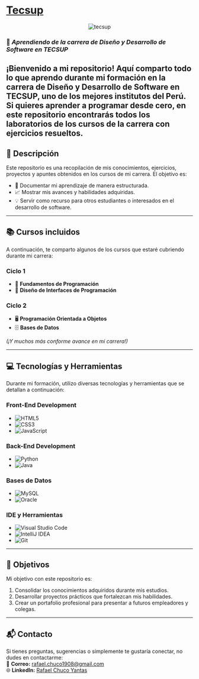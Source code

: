 # [**Tecsup**](https://www.tecsup.edu.pe/)
<p align="center">
  <img src="https://encrypted-tbn0.gstatic.com/images?q=tbn:ANd9GcQVbWdYpwtunm_b5jGFm_GVQ1ZUr-XLPgPWkA&s" alt="tecsup" />
</p>

### 🚀 *Aprendiendo de la carrera de Diseño y Desarrollo de Software en TECSUP*  
¡Bienvenido a mi repositorio! Aquí comparto todo lo que aprendo durante mi formación en la carrera de Diseño y Desarrollo de Software en **TECSUP**, uno de los mejores institutos del Perú.
Si quieres aprender a programar desde cero, en este repositorio encontrarás todos los laboratorios de los cursos de la carrera con ejercicios resueltos.
---

## **📖 Descripción**
Este repositorio es una recopilación de mis conocimientos, ejercicios, proyectos y apuntes obtenidos en los cursos de mi carrera. El objetivo es:
- 📑 Documentar mi aprendizaje de manera estructurada.
- 📈 Mostrar mis avances y habilidades adquiridas.
- 💡 Servir como recurso para otros estudiantes o interesados en el desarrollo de software.

---

## **📚 Cursos incluidos**
A continuación, te comparto algunos de los cursos que estaré cubriendo durante mi carrera:

### **Ciclo 1**
- 📘 **Fundamentos de Programación**
- 🎨 **Diseño de Interfaces de Programación**

### **Ciclo 2**
- 🖥️ **Programación Orientada a Objetos**
- 🗄️ **Bases de Datos**

*(¡Y muchos más conforme avance en mi carrera!)*

---

## **💻 Tecnologías y Herramientas**
Durante mi formación, utilizo diversas tecnologías y herramientas que se detallan a continuación:

### **Front-End Development**
- ![HTML5](https://img.shields.io/badge/HTML5%20-%23E34F26.svg?style=for-the-badge&logo=html5&logoColor=white)
- ![CSS3](https://img.shields.io/badge/CSS3%20-%231572B6.svg?style=for-the-badge&logo=css3&logoColor=white)
- ![JavaScript](https://img.shields.io/badge/JavaScript%20-%23F7DF1E.svg?style=for-the-badge&logo=javascript&logoColor=black)

### **Back-End Development**
- ![Python](https://img.shields.io/badge/Python%20-%233776AB.svg?style=for-the-badge&logo=python&logoColor=white)
- ![Java](https://img.shields.io/badge/Java%20-%23007396.svg?style=for-the-badge&logo=java&logoColor=white)

### **Bases de Datos**
- ![MySQL](https://img.shields.io/badge/MySQL%20-%234479A1.svg?style=for-the-badge&logo=mysql&logoColor=white)
- ![Oracle](https://img.shields.io/badge/Oracle%20Database-%23F80000.svg?style=for-the-badge&logo=oracle&logoColor=white)

### **IDE y Herramientas**
- ![Visual Studio Code](https://img.shields.io/badge/VS%20Code%20-%23007ACC.svg?style=for-the-badge&logo=visual-studio-code&logoColor=white)
- ![IntelliJ IDEA](https://img.shields.io/badge/IntelliJ%20IDEA-%23000000.svg?style=for-the-badge&logo=intellij-idea&logoColor=white)
- ![Git](https://img.shields.io/badge/Git-%23F05033.svg?style=for-the-badge&logo=git&logoColor=white)

---

## **🌟 Objetivos**
Mi objetivo con este repositorio es:
1. Consolidar los conocimientos adquiridos durante mis estudios.
2. Desarrollar proyectos prácticos que fortalezcan mis habilidades.
3. Crear un portafolio profesional para presentar a futuros empleadores y colegas.

---

## **📬 Contacto**
Si tienes preguntas, sugerencias o simplemente te gustaría conectar, no dudes en contactarme:  
📧 **Correo:** [rafael.chuco1908@gmail.com](mailto:rafael.chuco1908@gmail.com)  
🌐 **LinkedIn:** [Rafael Chuco Yantas](https://www.linkedin.com/in/rafael-chuco-yantas)
